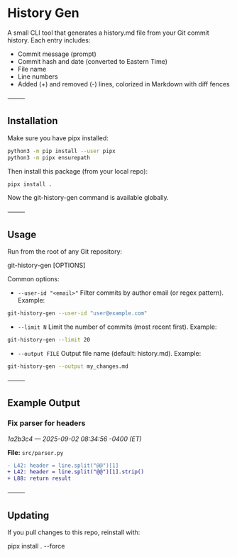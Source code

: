 # History Gen

A small CLI tool that generates a history.md file from your Git commit history.
Each entry includes:
  - Commit message (prompt)
  - Commit hash and date (converted to Eastern Time)
  - File name
  - Line numbers
  - Added (+) and removed (-) lines, colorized in Markdown with diff fences

⸻

## Installation

Make sure you have pipx installed:

```bash
python3 -m pip install --user pipx
python3 -m pipx ensurepath
```

Then install this package (from your local repo):


```bash
pipx install .
```

Now the git-history-gen command is available globally.

⸻

## Usage

Run from the root of any Git repository:

git-history-gen [OPTIONS]

Common options:
  - `--user-id "<email>"`
Filter commits by author email (or regex pattern).
Example:


```bash
git-history-gen --user-id "user@example.com"
```

  - `--limit N`
Limit the number of commits (most recent first).
Example:

```bash
git-history-gen --limit 20
```

  - `--output FILE`
Output file name (default: history.md).
Example:

```bash
git-history-gen --output my_changes.md
``````



⸻

## Example Output

### Fix parser for headers
*1a2b3c4 — 2025-09-02 08:34:56 -0400 (ET)*

**File:** `src/parser.py`

```diff
- L42: header = line.split("@@")[1]
+ L42: header = line.split("@@")[1].strip()
+ L88: return result
```


⸻

## Updating

If you pull changes to this repo, reinstall with:

pipx install . --force

